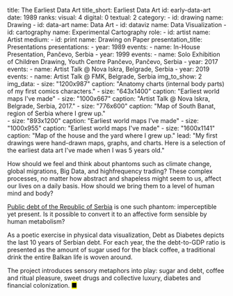 title: The Earliest Data Art
title_short: Earliest Data Art
id: early-data-art
date: 1989
ranks:
    visual: 4
    digital: 0
    textual: 2
category: 
    - id: drawing
      name: Drawing
    - id: data-art
      name: Data Art
    - id: dataviz
      name: Data Visualization
    - id: cartography
      name: Experimental Cartography
role:
    - id: artist
      name: Artist
medium:
    - id: print
      name: Drawing on Paper
presentation_title: Presentations
presentations:
    - year: 1989
      events:
        - name: In-House Presentation, Pančevo, Serbia
    - year: 1999
      events:
        - name: Solo Exhibition of Children Drawing, Youth Centre Pančevo, Pančevo, Serbia
    - year: 2017
      events:
        - name: Artist Talk @ Nova Iskra, Belgrade, Serbia
    - year: 2019
      events:
        - name: Artist Talk @ FMK, Belgrade, Serbia
img_to_show: 2       
img_data:
    - size: "1200x987"
      caption: "Anatomy charts (internal body parts) of my first comics characters."
    - size: "643x1400"
      caption: "Earliest world maps I've made"
    - size: "1000x667"
      caption: "Artist Talk @ Nova Iskra, Belgrade, Serbia, 2017."
    - size: "776x600"
      caption: "Map of South Banat, region of Serbia where I grew up."       
    - size: "893x1200"
      caption: "Earliest world maps I've made"
    - size: "1000x955"
      caption: "Earliest world maps I've made"
    - size: "1600x1141"
      caption: "Map of the house and the yard where I grew up."
lead: "My first drawings were hand-drawn maps, graphs, and charts. Here is a selection of the earliest data art I've made when I was 5 years old."

How should we feel and think about phantoms such as climate change, global migrations, Big Data, and highfrequency trading? These complex processes, no matter how abstract and shapeless might seem to us, affect our lives on a daily basis. How should we bring them to a level of human mind and body?  

<a href='http://www.javnidug.gov.rs/eng/default.asp' target="_blank">Public debt of the Republic of Serbia</a> is one such phantom: imperceptible yet present. Is it possible to convert it to an affective form sensible by human metabolism? 

As a poetic exercise in physical data visualization, Debt as Diabetes depicts the last 10 years of Serbian debt. For each year, the the debt-to-GDP ratio is presented as the amount of sugar used for the black coffee, a traditional drink the entire Balkan life is woven around. 

The project introduces sensory metaphors into play: sugar and debt, coffee and ritual pleasure, sweet drugs and collective luxury, diabetes and financial colonization. <mark>&#9632;</mark>